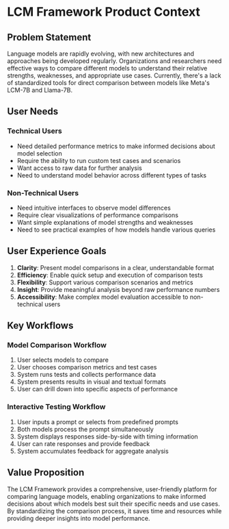 # LCM Framework Product Context

## Problem Statement
Language models are rapidly evolving, with new architectures and approaches being developed regularly. Organizations and researchers need effective ways to compare different models to understand their relative strengths, weaknesses, and appropriate use cases. Currently, there's a lack of standardized tools for direct comparison between models like Meta's LCM-7B and Llama-7B.

## User Needs

### Technical Users
- Need detailed performance metrics to make informed decisions about model selection
- Require the ability to run custom test cases and scenarios
- Want access to raw data for further analysis
- Need to understand model behavior across different types of tasks

### Non-Technical Users
- Need intuitive interfaces to observe model differences
- Require clear visualizations of performance comparisons
- Want simple explanations of model strengths and weaknesses
- Need to see practical examples of how models handle various queries

## User Experience Goals

1. **Clarity**: Present model comparisons in a clear, understandable format
2. **Efficiency**: Enable quick setup and execution of comparison tests
3. **Flexibility**: Support various comparison scenarios and metrics
4. **Insight**: Provide meaningful analysis beyond raw performance numbers
5. **Accessibility**: Make complex model evaluation accessible to non-technical users

## Key Workflows

### Model Comparison Workflow
1. User selects models to compare
2. User chooses comparison metrics and test cases
3. System runs tests and collects performance data
4. System presents results in visual and textual formats
5. User can drill down into specific aspects of performance

### Interactive Testing Workflow
1. User inputs a prompt or selects from predefined prompts
2. Both models process the prompt simultaneously
3. System displays responses side-by-side with timing information
4. User can rate responses and provide feedback
5. System accumulates feedback for aggregate analysis

## Value Proposition
The LCM Framework provides a comprehensive, user-friendly platform for comparing language models, enabling organizations to make informed decisions about which models best suit their specific needs and use cases. By standardizing the comparison process, it saves time and resources while providing deeper insights into model performance.